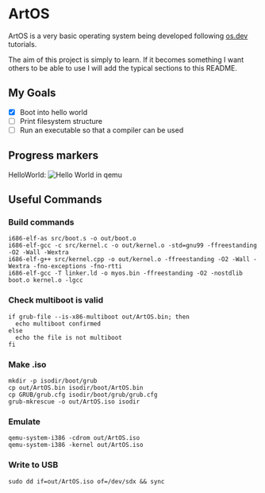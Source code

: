 # ArtOS
ArtOS is a very basic operating system being developed following [os.dev](https://wiki.osdev.org/Bare_Bones) tutorials. 

The aim of this project is simply to learn. If it becomes something I want others to be able to use I will add the typical sections to this README.

## My Goals
- [x] Boot into hello world 
- [ ] Print filesystem structure
- [ ] Run an executable so that a compiler can be used

## Progress markers
HelloWorld:
![Hello World in qemu](https://github.com/stupoole/ArtOS/blob/master/res/img/HelloWorld.png?raw=true)

## Useful Commands
### Build commands
```
i686-elf-as src/boot.s -o out/boot.o
i686-elf-gcc -c src/kernel.c -o out/kernel.o -std=gnu99 -ffreestanding -O2 -Wall -Wextra
i686-elf-g++ src/kernel.cpp -o out/kernel.o -ffreestanding -O2 -Wall -Wextra -fno-exceptions -fno-rtti
i686-elf-gcc -T linker.ld -o myos.bin -ffreestanding -O2 -nostdlib boot.o kernel.o -lgcc
```
### Check multiboot is valid
```
if grub-file --is-x86-multiboot out/ArtOS.bin; then
  echo multiboot confirmed
else
  echo the file is not multiboot
fi
```
### Make .iso
```
mkdir -p isodir/boot/grub
cp out/ArtOS.bin isodir/boot/ArtOS.bin
cp GRUB/grub.cfg isodir/boot/grub/grub.cfg
grub-mkrescue -o out/ArtOS.iso isodir

```
### Emulate
```
qemu-system-i386 -cdrom out/ArtOS.iso
qemu-system-i386 -kernel out/ArtOS.iso
```
### Write to USB
```
sudo dd if=out/ArtOS.iso of=/dev/sdx && sync
```
